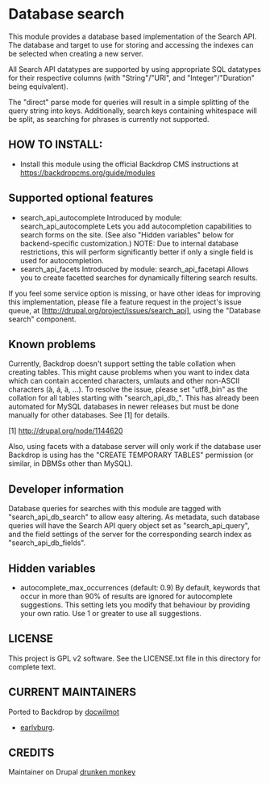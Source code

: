 Database search
===============

This module provides a database based implementation of the Search API. The
database and target to use for storing and accessing the indexes can be selected
when creating a new server.

All Search API datatypes are supported by using appropriate SQL datatypes for
their respective columns (with "String"/"URI", and "Integer"/"Duration" being
equivalent).

The "direct" parse mode for queries will result in a simple splitting of the
query string into keys. Additionally, search keys containing whitespace will be
split, as searching for phrases is currently not supported.

HOW TO INSTALL:
---------------
- Install this module using the official Backdrop CMS instructions at
https://backdropcms.org/guide/modules


Supported optional features
---------------------------

- search_api_autocomplete
  Introduced by module: search_api_autocomplete
  Lets you add autocompletion capabilities to search forms on the site. (See
  also "Hidden variables" below for backend-specific customization.)
  NOTE: Due to internal database restrictions, this will perform significantly
  better if only a single field is used for autocompletion.
- search_api_facets
  Introduced by module: search_api_facetapi
  Allows you to create facetted searches for dynamically filtering search
  results.

If you feel some service option is missing, or have other ideas for improving
this implementation, please file a feature request in the project's issue queue,
at [http://drupal.org/project/issues/search_api], using the "Database search"
component.

Known problems
--------------

Currently, Backdrop doesn't support setting the table collation when creating
tables. This might cause problems when you want to index data which can contain
accented characters, umlauts and other non-ASCII characters (à, á, ä, …).
To resolve the issue, please set "utf8_bin" as the collation for all tables
starting with "search_api_db_". This has already been automated for MySQL
databases in newer releases but must be done manually for other databases.
See [1] for details.

[1] http://drupal.org/node/1144620

Also, using facets with a database server will only work if the database user
Backdrop is using has the "CREATE TEMPORARY TABLES" permission (or similar, in
DBMSs other than MySQL).

Developer information
---------------------

Database queries for searches with this module are tagged with
"search_api_db_search" to allow easy altering. As metadata, such database
queries will have the Search API query object set as "search_api_query", and the
field settings of the server for the corresponding search index as
"search_api_db_fields".

Hidden variables
----------------

- autocomplete_max_occurrences (default: 0.9)
  By default, keywords that occur in more than 90% of results are ignored for
  autocomplete suggestions. This setting lets you modify that behaviour by
  providing your own ratio. Use 1 or greater to use all suggestions.

LICENSE
---------------    

This project is GPL v2 software. See the LICENSE.txt file in this directory
for complete text.

CURRENT MAINTAINERS
---------------    

Ported to Backdrop by [docwilmot](https://github.com/docwilmot)

- [earlyburg](https://github.com/earlyburg).

CREDITS   
---------------
Maintainer on Drupal [drunken monkey](https://www.drupal.org/u/drunken-monkey)
